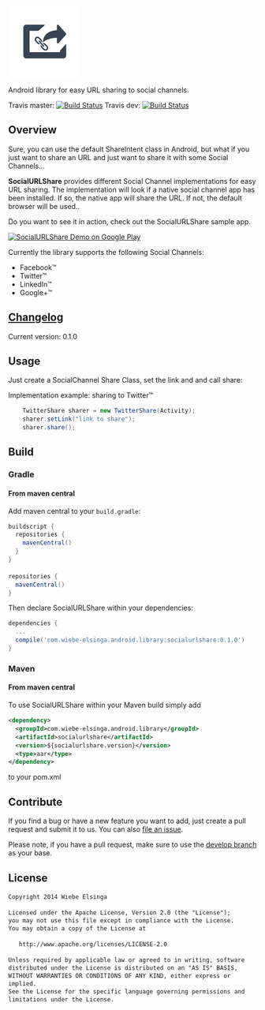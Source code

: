 ![SocialURLShare](sample/src/main/res/drawable-xxhdpi/ic_launcher.png)

Android library for easy URL sharing to social channels.

Travis master: [![Build Status](https://travis-ci.org/welsinga/SocialURLShare.svg?branch=master)](https://travis-ci.org/welsinga/SocialURLShare)
Travis dev: [![Build Status](https://travis-ci.org/welsinga/SocialURLShare.svg?branch=dev)](https://travis-ci.org/welsinga/SocialURLShare)


## Overview

Sure, you can use the default ShareIntent class in Android, but what if you just want to share an URL and just want to share it with some Social Channels...

**SocialURLShare** provides different Social Channel implementations for easy URL sharing. 
The implementation will look if a native social channel app has been installed. If so, the native app will share the URL. If not, the default browser will be used..

Do you want to see it in action, check out the SocialURLShare sample app.

<a href="http://play.google.com/store/apps/details?id=com.elsinga.socialurlshare.demo.app">
  <img alt="SocialURLShare Demo on Google Play"
         src="http://developer.android.com/images/brand/en_generic_rgb_wo_60.png" />
</a>

Currently the library supports the following Social Channels:

-   Facebook&trade;
-   Twitter&trade;
-   LinkedIn&trade;
-   Google+&trade;

## [Changelog](https://github.com/welsinga/SocialURLShare/wiki/Changelog)
Current version: 0.1.0


## Usage

Just create a SocialChannel Share Class, set the link and and call share:

Implementation example: sharing to Twitter&trade;
```java
    TwitterShare sharer = new TwitterShare(Activity);
    sharer.setLink("link to share");
    sharer.share();
```    

## Build
### Gradle

#### From maven central

Add maven central to your `build.gradle`:

```groovy
buildscript {
  repositories {
    mavenCentral()
  }
}
 
repositories {
  mavenCentral()
}
```

Then declare SocialURLShare within your dependencies:

```groovy
dependencies {
  ...
  compile('com.wiebe-elsinga.android.library:socialurlshare:0.1.0')
}
```


### Maven

#### From maven central

To use SocialURLShare within your Maven build simply add

```xml
<dependency>
  <groupId>com.wiebe-elsinga.android.library</groupId>
  <artifactId>socialurlshare</artifactId>
  <version>${socialurlshare.version}</version>
  <type>aar</type>  
</dependency>
```

to your pom.xml

## Contribute

If you find a bug or have a new feature you want to add, just create a pull request and submit it to us. You can also [file an issue](https://github.com/welsinga/SocialURLShare/issues/new).

Please note, if you have a pull request, make sure to use the [develop branch](https://github.com/welsinga/SocialURLShare/tree/develop) as your base.


## License

    Copyright 2014 Wiebe Elsinga

    Licensed under the Apache License, Version 2.0 (the "License");
    you may not use this file except in compliance with the License.
    You may obtain a copy of the License at

       http://www.apache.org/licenses/LICENSE-2.0

    Unless required by applicable law or agreed to in writing, software
    distributed under the License is distributed on an "AS IS" BASIS,
    WITHOUT WARRANTIES OR CONDITIONS OF ANY KIND, either express or implied.
    See the License for the specific language governing permissions and
    limitations under the License.
